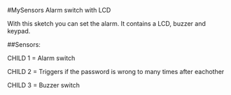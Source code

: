 #MySensors Alarm switch with LCD

With this sketch you can set the alarm. It contains a LCD, buzzer and keypad.

##Sensors:

CHILD 1 = Alarm switch

CHILD 2 = Triggers if the password is wrong to many times after eachother

CHILD 3 = Buzzer switch
